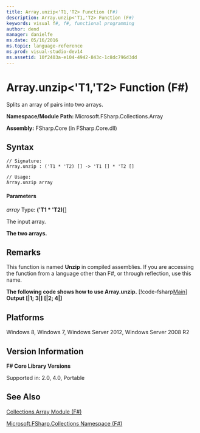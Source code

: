 ```yaml
---
title: Array.unzip<'T1,'T2> Function (F#)
description: Array.unzip<'T1,'T2> Function (F#)
keywords: visual f#, f#, functional programming
author: dend
manager: danielfe
ms.date: 05/16/2016
ms.topic: language-reference
ms.prod: visual-studio-dev14
ms.assetid: 10f2403a-e104-4942-843c-1c8dc796d3dd 
---
```


# Array.unzip<'T1,'T2> Function (F#)

Splits an array of pairs into two arrays.

**Namespace/Module Path:** Microsoft.FSharp.Collections.Array

**Assembly:** FSharp.Core (in FSharp.Core.dll)


## Syntax

```
// Signature:
Array.unzip : ('T1 * 'T2) [] -> 'T1 [] * 'T2 []

// Usage:
Array.unzip array
```

#### Parameters
*array*
Type: **('T1 &#42; 'T2)**[[]](http://msdn.microsoft.com/en-us/library/def20292-9aae-4596-9275-b94e594f8493)


The input array.



**The two arrays.**
## Remarks
This function is named **Unzip** in compiled assemblies. If you are accessing the function from a language other than F#, or through reflection, use this name.

**The following code shows how to use Array.unzip.**
[!code-fsharp[Main](snippets/fsarrays/snippet70.fs)]
**Output**
**[|1; 3|]**
**[|2; 4|]**
## Platforms
Windows 8, Windows 7, Windows Server 2012, Windows Server 2008 R2


## Version Information
**F# Core Library Versions**

Supported in: 2.0, 4.0, Portable




## See Also
[Collections.Array Module &#40;F&#35;&#41;](Collections.Array-Module-%5BFSharp%5D.md)

[Microsoft.FSharp.Collections Namespace &#40;F&#35;&#41;](Microsoft.FSharp.Collections-Namespace-%5BFSharp%5D.md)

